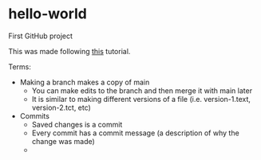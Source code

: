# hello-world
First GitHub project

This was made following [this](https://guides.github.com/activities/hello-world/) tutorial.

Terms:
  - Making a branch makes a copy of main
      - You can make edits to the branch and then merge it with main later 
      - It is similar to making different versions of a file (i.e. version-1.text, version-2.tct, etc)
  - Commits
      - Saved changes is a commit
      - Every commit has a commit message (a description of why the change was made)
      - 
